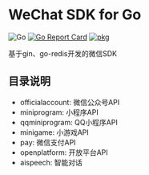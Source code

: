 # WeChat SDK for Go
![Go](https://github.com/donetkit/wechat/workflows/Go/badge.svg?branch=release-2.0)
[![Go Report Card](https://goreportcard.com/badge/github.com/donetkit/wechat)](https://goreportcard.com/report/github.com/donetkit/wechat)
[![pkg](https://img.shields.io/badge/dev-reference-007d9c?logo=go&logoColor=white&style=flat)](https://pkg.go.dev/github.com/donetkit/wechat?tab=doc)

基于gin、go-redis开发的微信SDK

## 目录说明
- officialaccount: 微信公众号API
- miniprogram:     小程序API
- qqminiprogram:   QQ小程序API
- minigame:        小游戏API
- pay:             微信支付API
- openplatform:    开放平台API
- aispeech:        智能对话

